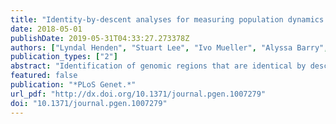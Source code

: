 ```yaml
---
title: "Identity-by-descent analyses for measuring population dynamics and selection in recombining pathogens"
date: 2018-05-01
publishDate: 2019-05-31T04:33:27.273378Z
authors: ["Lyndal Henden", "Stuart Lee", "Ivo Mueller", "Alyssa Barry", "Melanie Bahlo"]
publication_types: ["2"]
abstract: "Identification of genomic regions that are identical by descent (IBD) has proven useful for human genetic studies where analyses have led to the discovery of familial relatedness and fine-mapping of disease critical regions. Unfortunately however, IBD analyses have been underutilized in analysis of other organisms, including human pathogens. This is in part due to the lack of statistical methodologies for non-diploid genomes in addition to the added complexity of multiclonal infections. As such, we have developed an IBD methodology, called isoRelate, for analysis of haploid recombining microorganisms in the presence of multiclonal infections. Using the inferred IBD status at genomic locations, we have also developed a novel statistic for identifying loci under positive selection and propose relatedness networks as a means of exploring shared haplotypes within populations. We evaluate the performance of our methodologies for detecting IBD and selection, including comparisons with existing tools, then perform an exploratory analysis of whole genome sequencing data from a global Plasmodium falciparum dataset of more than 2500 genomes. This analysis identifies Southeast Asia as having many highly related isolates, possibly as a result of both reduced transmission from intensified control efforts and population bottlenecks following the emergence of antimalarial drug resistance. Many signals of selection are also identified, most of which overlap genes that are known to be associated with drug resistance, in addition to two novel signals observed in multiple countries that have yet to be explored in detail. Additionally, we investigate relatedness networks over the selected loci and determine that one of these sweeps has spread between continents while the other has arisen independently in different countries. IBD analysis of microorganisms using isoRelate can be used for exploring population structure, positive selection and haplotype distributions, and will be a valuable tool for monitoring disease control and elimination efforts of many diseases."
featured: false
publication: "*PLoS Genet.*"
url_pdf: "http://dx.doi.org/10.1371/journal.pgen.1007279"
doi: "10.1371/journal.pgen.1007279"
---
```


